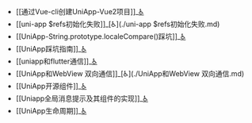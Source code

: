 - [[通过Vue-cli创建UniApp-Vue2项目]]_[♿](./通过Vue-cli创建UniApp-Vue2项目.md)
- [[uni-app $refs初始化失败]]_[♿](./uni-app $refs初始化失败.md)
- [[UniApp-String.prototype.localeCompare()踩坑]]_[♿](./UniApp-String.prototype.localeCompare()踩坑.md)
- [[UniApp踩坑指南]]_[♿](./UniApp踩坑指南.md)
- [[uniapp和flutter通信]]_[♿](./uniapp和flutter通信.md)
- [[UniApp和WebView 双向通信]]_[♿](./UniApp和WebView 双向通信.md)
- [[UniApp开源组件]]_[♿](./UniApp开源组件.md)
- [[Uniapp全局消息提示及其组件的实现]]_[♿](./Uniapp全局消息提示及其组件的实现.md)
- [[UniApp生命周期]]_[♿](./UniApp生命周期.md)
